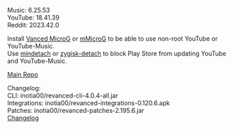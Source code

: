 Music: 6.25.53  
YouTube: 18.41.39  
Reddit: 2023.42.0  

Install [Vanced MicroG](https://github.com/inotia00/VancedMicroG/releases) or [mMicroG](https://github.com/inotia00/mMicroG/releases) to be able to use non-root YouTube or YouTube-Music.  
Use [mindetach](https://github.com/j-hc/mindetach-magisk) or [zygisk-detach](https://github.com/j-hc/zygisk-detach) to block Play Store from updating YouTube and YouTube-Music.  

[Main Repo](https://github.com/NoName-exe/revanced-extended-mnml)  

Changelog:  
CLI: inotia00/revanced-cli-4.0.4-all.jar  
Integrations: inotia00/revanced-integrations-0.120.6.apk  
Patches: inotia00/revanced-patches-2.195.6.jar  
[Changelog](https://github.com/inotia00/revanced-patches/releases/tag/v2.195.6)  
